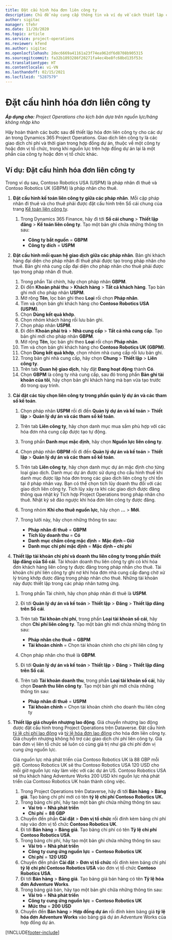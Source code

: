 ```yaml
---
title: Đặt cấu hình hóa đơn liên công ty
description: Chủ đề này cung cấp thông tin và ví dụ về cách thiết lập cấu hình hóa đơn liên công ty cho các dự án.
author: sigitac
manager: tfehr
ms.date: 11/20/2020
ms.topic: article
ms.service: project-operations
ms.reviewer: kfend
ms.author: sigitac
ms.openlocfilehash: 2dec6669a41161a23f74ea962df6d8708b905315
ms.sourcegitcommit: fa32b1893286f20271fa4ec4be8fc68bd135f53c
ms.translationtype: HT
ms.contentlocale: vi-VN
ms.lasthandoff: 02/15/2021
ms.locfileid: "5287579"
---
```

# <a name="configure-intercompany-invoicing"></a>Đặt cấu hình hóa đơn liên công ty

_**Áp dụng cho:** Project Operations cho kịch bản dựa trên nguồn lực/hàng không nhập kho_

Hãy hoàn thành các bước sau để thiết lập hóa đơn liên công ty cho các dự án trong Dynamics 365 Project Operations. Giao dịch liên công ty là các giao dịch chi phí và thời gian trong hợp đồng dự án, thuộc về một công ty hoặc đơn vị tổ chức, trong khi nguồn lực trên hợp đồng dự án lại là một phần của công ty hoặc đơn vị tổ chức khác.

## <a name="example-configure-intercompany-invoicing"></a>Ví dụ: Đặt cấu hình hóa đơn liên công ty

Trong ví dụ sau, Contoso Robotics USA (USPM) là pháp nhân đi thuê và Contoso Robotics UK (GBPM) là pháp nhân cho thuê. 

1. **Đặt cấu hình kế toán liên công ty giữa các pháp nhân**. Mỗi cặp pháp nhân đi thuê và cho thuê phải được đặt cấu hình trên Sổ cái chung của trang [Kế toán liên công ty](https://docs.microsoft.com/dynamics365/finance/general-ledger/intercompany-accounting-setup).
    
    1. Trong Dynamics 365 Finance, hãy đi tới **Sổ cái chung** > **Thiết lập đăng** > **Kế toán liên công ty**. Tạo một bản ghi chứa những thông tin sau:

        - **Công ty bắt nguồn** = **GBPM**
        - **Công ty đích** = **USPM**

2. **Đặt cấu hình mối quan hệ giao dịch giữa các pháp nhân**. Bản ghi khách hàng đại diện cho pháp nhân đi thuê phải được tạo trong pháp nhân cho thuê. Bản ghi nhà cung cấp đại diện cho pháp nhân cho thuê phải được tạo trong pháp nhân đi thuê.

     1. Trong phần Tài chính, hãy chọn pháp nhân **GBPM**.
     2. Đi đến **Khoản phải thu** > **Khách hàng** > **Tất cả khách hàng**. Tạo bản ghi mới cho pháp nhân **USPM**.
     3. Mở rộng **Tên**, lọc bản ghi theo **Loại** rồi chọn **Pháp nhân**. 
     4. Tìm và chọn bản ghi khách hàng cho **Contoso Robotics USA (USPM)**.
     5. Chọn **Dùng kết quả khớp**. 
     6. Chọn nhóm khách hàng rồi lưu bản ghi.
     7. Chọn pháp nhân **USPM**.
     8. Đi đến **Khoản phải trả** > **Nhà cung cấp** > **Tất cả nhà cung cấp**. Tạo bản ghi mới cho pháp nhân **GBPM**.
     9. Mở rộng **Tên**, lọc bản ghi theo **Loại** rồi chọn **Pháp nhân**. 
     10. Tìm và chọn bản ghi khách hàng cho **Contoso Robotics UK (GBPM)**.
     11. Chọn **Dùng kết quả khớp**, chọn nhóm nhà cung cấp rồi lưu bản ghi.
     12. Trong bản ghi nhà cung cấp, hãy chọn **Chung** > **Thiết lập** > **Liên công ty**.
     13. Trên tab **Quan hệ giao dịch**, hãy đặt **Đang hoạt động** thành **Có**.
     14. Chọn **GBPM** là công ty nhà cung cấp, sau đó trong phần **Bản ghi tài khoản của tôi**, hãy chọn bản ghi khách hàng mà bạn vừa tạo trước đó trong quy trình.

3. **Cài đặt các tùy chọn liên công ty trong phần quản lý dự án và các tham số kế toán**. 

    1. Chọn pháp nhân **USPM** rồi đi đến **Quản lý dự án và kế toán** > **Thiết lập** > **Quản lý dự án và các tham số kế toán**.
    2. Trên tab **Liên công ty**, hãy chọn danh mục mua sắm phù hợp với các hóa đơn nhà cung cấp được tạo tự động.
    3. Trong phần **Danh mục mặc định**, hãy chọn **Nguồn lực liên công ty**.
    4. Chọn pháp nhân **GBPM** rồi đi đến **Quản lý dự án và kế toán** > **Thiết lập** > **Quản lý dự án và các tham số kế toán**.
    5. Trên tab **Liên công ty**, hãy chọn danh mục dự án mặc định cho từng loại giao dịch. Danh mục dự án được sử dụng cho cấu hình thuế khi danh mục được lập hóa đơn trong các giao dịch liên công ty chỉ tồn tại ở pháp nhân vay. Bạn có thể chọn tích lũy doanh thu đối với các giao dịch liên công ty. Tích lũy xảy ra khi các giao dịch được đăng thông qua nhật ký Tích hợp Project Operations trong pháp nhân cho thuê. Nhật ký sẽ đảo ngược khi hóa đơn liên công ty được đăng.
    6. Trong nhóm **Khi cho thuê nguồn lực**, hãy chọn **...** > **Mới**. 
    7. Trong lưới này, hãy chọn những thông tin sau:

          - **Pháp nhân đi thuê** = **GBPM**
          - **Tích lũy doanh thu** = **Có**
          - **Danh mục chấm công mặc định** = **Mặc định – Giờ**
          - **Danh mục chi phí mặc định** = **Mặc định – chi phí**

4. **Thiết lập tài khoản chi phí và doanh thu liên công ty trong phần thiết lập đăng của Sổ cái**. Tài khoản doanh thu liên công ty ghi có khi hóa đơn khách hàng liên công ty được đăng trong pháp nhân cho thuê. Tài khoản chi phí liên công ty ghi nợ khi hóa đơn nhà cung cấp đang chờ xử lý trùng khớp được đăng trong pháp nhân cho thuê. Những tài khoản này được thiết lập trong các pháp nhân tương ứng. 
      
     1. Trong phần Tài chính, hãy chọn pháp nhân đi thuê là **USPM**. 
     2. Đi tới **Quản lý dự án và kế toán** > **Thiết lập** > **Đăng** > **Thiết lập đăng trên Sổ cái**. 
     3. Trên tab **Tài khoản chi phí**, trong phần **Loại tài khoản sổ cái**, hãy chọn **Chi phí liên công ty**. Tạo một bản ghi mới chứa những thông tin sau:
      
        - **Pháp nhân cho thuê** = **GBPM**
        - **Tài khoản chính** = Chọn tài khoản chính cho chi phí liên công ty
        
     4. Chọn pháp nhân cho thuê là **GBPM**. 
     5. Đi tới **Quản lý dự án và kế toán** > **Thiết lập** > **Đăng** > **Thiết lập đăng trên Sổ cái**. 
     6. Trên tab **Tài khoản doanh thu**, trong phần **Loại tài khoản sổ cái**, hãy chọn **Doanh thu liên công ty**. Tạo một bản ghi mới chứa những thông tin sau:

        - **Pháp nhân đi thuê** = **USPM**
        - **Tài khoản chính** = Chọn tài khoản chính cho doanh thu liên công ty 

5. **Thiết lập giá chuyển nhượng lao động**. Giá chuyển nhượng lao động được đặt cấu hình trong Project Operations trên Dataverse. Đặt cấu hình [tỷ lệ chi phí lao động](../pricing-costing/set-up-labor-cost-rate.md#transfer-pricing-and-costs-for-resources-outside-of-your-division-or-legal-entity) và [tỷ lệ hóa đơn lao động](../pricing-costing/set-up-labor-bill-rate.md#transfer-pricing-or-set-up-bill-rates-for-resources-from-other-organizational-units-or-divisions) cho hóa đơn liên công ty. Giá chuyển nhượng không hỗ trợ các giao dịch chi phí liên công ty. Giá bán đơn vị liên tổ chức sẽ luôn có cùng giá trị như giá chi phí đơn vị cung ứng nguồn lực.

      Giá nguồn lực nhà phát triển của Contoso Robotics UK là 88 GBP mỗi giờ. Contoso Robotics UK sẽ thu Contoso Robotics USA 120 USD cho mỗi giờ nguồn lực này làm việc với các dự án US. Contoso Robotics USA sẽ thu khách hàng Adventure Works 200 USD khi nguồn lực nhà phát triển của Contoso Robotics UK hoàn thành công việc.

      1. Trong Project Operations trên Dataverse, hãy đi tới **Bán hàng** > **Bảng giá**. Tạo bảng chi phí mới có tên **tỷ lệ chi phí Contoso Robotics UK.** 
      2. Trong bảng chi phí, hãy tạo một bản ghi chứa những thông tin sau:
         - **Vai trò** = **Nhà phát triển**
         - **Chi phí** = **88 GBP**
      3. Chuyển đến phần **Cài đặt** > **Đơn vị tổ chức** rồi đính kèm bảng chi phí này vào đơn vị tổ chức **Contoso Robotics UK**.
      4. Đi tới **Bán hàng** > **Bảng giá**. Tạo bảng chi phí có tên **Tỷ lệ chi phí Contoso Robotics USA**. 
      5. Trong bảng chi phí, hãy tạo một bản ghi chứa những thông tin sau:
          - **Vài trò** = **Nhà phát triển**
          - **Công ty cung ứng nguồn lực** = **Contoso Robotics UK**
          - **Chi phí** = **120 USD**
      6. Chuyển đến phần **Cài đặt** > **Đơn vị tổ chức** rồi đính kèm bảng chi phí **tỷ lệ chi phí Contoso Robotics USA** vào đơn vị tổ chức **Contoso Robotics USA**.
      7. Đi tới **Bán hàng** > **Bảng giá**. Tạo bảng giá bán hàng có tên **Tỷ lệ hóa đơn Adventure Works**. 
      8. Trong bảng giá bán, hãy tạo một bản ghi chữa những thông tin sau:
          - **Vài trò** = **Nhà phát triển**
          - **Công ty cung ứng nguồn lực** = **Contoso Robotics UK**
          - **Mức thu** = **200 USD**
      9. Chuyển đến **Bán hàng** > **Hợp đồng dự án** rồi đính kèm bảng giá **tỷ lệ hóa đơn Adventure Works** vào bảng giá dự án Adventure Works của hợp đồng dự án.


[!INCLUDE[footer-include](../includes/footer-banner.md)]
